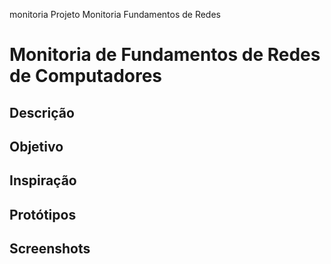 monitoria
Projeto Monitoria Fundamentos de Redes

# Monitoria de Fundamentos de Redes de Computadores
## Descrição
## Objetivo
## Inspiração
## Protótipos
## Screenshots 

